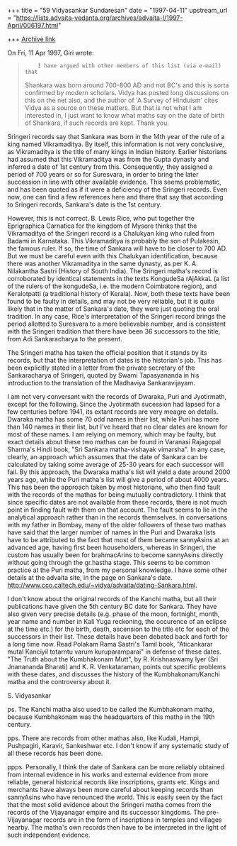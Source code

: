 +++
title = "59 Vidyasankar Sundaresan"
date = "1997-04-11"
upstream_url = "https://lists.advaita-vedanta.org/archives/advaita-l/1997-April/006197.html"

+++
[Archive link](https://lists.advaita-vedanta.org/archives/advaita-l/1997-April/006197.html)

On Fri, 11 Apr 1997, Giri wrote:

>         I have argued with other members of this list (via e-mail) that
> Shankara was born around 700-800 AD and not BC's and this is sorta
> confirmed by modern scholars. Vidya has posted long discussions on this on
> the net also, and the author of 'A Survey of Hinduism' cites Vidya as a
> source on these matters. But that is not what I am interested in, I just
> want to know what maths say on the date of birth of Shankara, if such
> records are kept. Thank you.

Sringeri records say that Sankara was born in the 14th year of the rule of
a king named Vikramaditya. By itself, this information is not very
conclusive, as Vikramaditya is the title of many kings in Indian history.
Earlier historians had assumed that this Vikramaditya was from the Gupta
dynasty and inferred a date of 1st century from this. Consequently, they
assigned a period of 700 years or so for Suresvara, in order to bring the
later succession in line with other available evidence. This seems
problematic, and has been quoted as if it were a deficiency of the
Sringeri records. Even now, one can find a few references here and there
that say that according to Sringeri records, Sankara's date is the 1st
century.

However, this is not correct. B. Lewis Rice, who put together the
Eprigraphica Carnatica for the kingdom of Mysore thinks that the
Vikramaditya of the Sringeri record is a Chalukyan king who ruled from
Badami in Karnataka. This Vikramaditya is probably the son of Pulakesin,
the famous ruler. If so, the time of Sankara will have to be closer to 700
AD. But we must be careful even with this Chalukyan identification,
because there was another Vikramaditya in the same dynasty, as per K.
A. Nilakantha Sastri (History of South India). The Sringeri matha's record
is corroborated by identical statements in the texts KongudeSa rAjAkkaL (a
list of the rulers of the kongudeSa, i.e. the modern Coimbatore region),
and Keralotpatti (a traditional history of Kerala). Now, both these texts
have been found to be faulty in details, and may not be very reliable, but
it is quite likely that in the matter of Sankara's date, they were just
quoting the oral tradition. In any case, Rice's interpretation of the
Sringeri record brings the period allotted to Suresvara to a more
believable number, and is consistent with the Sringeri tradition that
there have been 36 successors to the title, from Adi Sankaracharya to the
present.

The Sringeri matha has taken the official position that it stands by its
records, but that the interpretation of dates is the historian's job. This
has been explicitly stated in a letter from the private secretary of the
Sankaracharya of Sringeri, quoted by Swami Tapasyananda in his
introduction to the translation of the Madhaviya Sankaravijayam.

I am not very conversant with the records of Dwaraka, Puri and Jyotirmath,
except for the following. Since the Jyotirmath sucession had lapsed for a
few centuries before 1941, its extant records are very meagre on details.
Dwaraka matha has some 70 odd names in their list, while Puri has more
than 140 names in their list, but I've heard that no clear dates are known
for most of these names. I am relying on memory, which may be faulty, but
exact details about these two mathas can be found in Varanasi Rajagopal
Sharma's Hindi book, "Sri Sankara matha-vishayak vimarsha". In any case,
clearly, an approach which assumes that the date of Sankara can be
calculated by taking some average of 25-30 years for each successor will
fail. By this approach, the Dwaraka matha's list will yield a date around
2000 years ago, while the Puri matha's list will give a period of about
4000 years. This has been the approach taken by most historians, who then
find fault with the records of the mathas for being mutually
contradictory. I think that since specific dates are not available from
these records, there is not much point in finding fault with them on
that account. The fault seems to lie in the analytical approach rather
than in the records themselves. In conversations with my father in Bombay,
many of the older followers of these two mathas have said that the larger
number of names in the Puri and Dwaraka lists have to be attributed to the
fact that most of them became sannyAsins at an advanced age, having first
been householders, whereas in Sringeri, the custom has usually been for
brahmacArins to become sannyAsins directly without going through the
gr.hastha stage. This seems to be common practice at the Puri matha, from
my personal knowledge. I have some other details at the advaita site, in
the page on Sankara's date.
<http://www.cco.caltech.edu/~vidya/advaita/dating-Sankara.html>.

I don't know about the original records of the Kanchi matha, but all their
publications have given the 5th century BC date for Sankara. They have
also given very precise details (e.g. phase of the moon, fortnight,
month, year name and number in Kali Yuga reckoning, the occurence
of an eclipse at the time etc.) for the birth, death, ascension to the
title etc for each of the successors in their list. These details have
been debated back and forth for a long time now. Read Polakam Rama
Sastri's Tamil book, "Aticankarar mutal Kanciyil totarntu varum
kuruparamparai" in defense of these dates. "The Truth about the
Kumbhakonam Mutt", by R. Krishnaswamy Iyer (Sri Jnanananda Bharati) and K.
R. Venkataraman, points out specific problems with these dates, and
discusses the history of the Kumbhakonam/Kanchi matha and the controversy
about it.

S. Vidyasankar

ps. The Kanchi matha also used to be called the Kumbhakonam matha, because
Kumbhakonam was the headquarters of this matha in the 19th century.

pps. There are records from other mathas also, like Kudali, Hampi,
Pushpagiri, Karavir, Sankeshwar etc. I don't know if any systematic study
of all these records has been done.

ppps. Personally, I think the date of Sankara can be more reliably
obtained from internal evidence in his works and external evidence from
more reliable, general historical records like inscriptions, grants etc.
Kings and merchants have always been more careful about keeping records
than sannyAsins who have renounced the world. This is easily seen by the
fact that the most solid evidence about the Sringeri matha comes from the
records of the Vijayanagar empire and its successor kingdoms. The
pre-Vijayanagar records are in the form of inscriptions in temples and
villages nearby. The matha's own records then have to be interpreted in
the light of such independent evidence.


